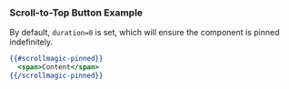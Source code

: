 ### Scroll-to-Top Button Example

By default, `duration=0` is set, which will ensure the component is pinned indefinitely.

```hbs
{{#scrollmagic-pinned}}
  <span>Content</span>
{{/scrollmagic-pinned}}
```
